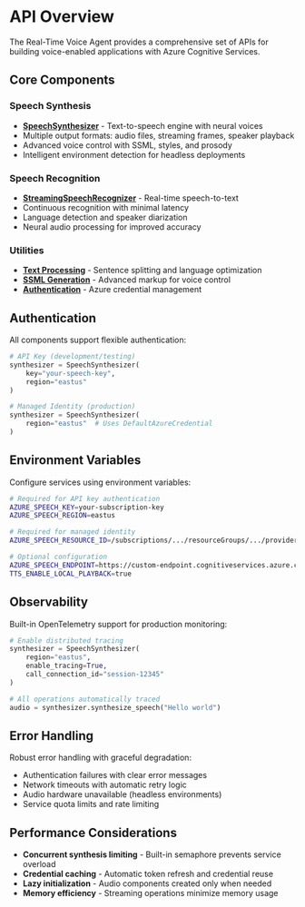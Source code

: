 # API Overview

The Real-Time Voice Agent provides a comprehensive set of APIs for building voice-enabled applications with Azure Cognitive Services.

## Core Components

### Speech Synthesis
- **[SpeechSynthesizer](speech-synthesis.md)** - Text-to-speech engine with neural voices
- Multiple output formats: audio files, streaming frames, speaker playback
- Advanced voice control with SSML, styles, and prosody
- Intelligent environment detection for headless deployments

### Speech Recognition  
- **[StreamingSpeechRecognizer](speech-recognition.md)** - Real-time speech-to-text
- Continuous recognition with minimal latency
- Language detection and speaker diarization
- Neural audio processing for improved accuracy

### Utilities
- **[Text Processing](utilities.md)** - Sentence splitting and language optimization
- **[SSML Generation](utilities.md)** - Advanced markup for voice control
- **[Authentication](utilities.md)** - Azure credential management

## Authentication

All components support flexible authentication:

```python
# API Key (development/testing)
synthesizer = SpeechSynthesizer(
    key="your-speech-key",
    region="eastus"
)

# Managed Identity (production)
synthesizer = SpeechSynthesizer(
    region="eastus"  # Uses DefaultAzureCredential
)
```

## Environment Variables

Configure services using environment variables:

```bash
# Required for API key authentication
AZURE_SPEECH_KEY=your-subscription-key
AZURE_SPEECH_REGION=eastus

# Required for managed identity
AZURE_SPEECH_RESOURCE_ID=/subscriptions/.../resourceGroups/.../providers/Microsoft.CognitiveServices/accounts/...

# Optional configuration
AZURE_SPEECH_ENDPOINT=https://custom-endpoint.cognitiveservices.azure.com
TTS_ENABLE_LOCAL_PLAYBACK=true
```

## Observability

Built-in OpenTelemetry support for production monitoring:

```python
# Enable distributed tracing
synthesizer = SpeechSynthesizer(
    region="eastus",
    enable_tracing=True,
    call_connection_id="session-12345"
)

# All operations automatically traced
audio = synthesizer.synthesize_speech("Hello world")
```

## Error Handling

Robust error handling with graceful degradation:

- Authentication failures with clear error messages
- Network timeouts with automatic retry logic
- Audio hardware unavailable (headless environments)
- Service quota limits and rate limiting

## Performance Considerations

- **Concurrent synthesis limiting** - Built-in semaphore prevents service overload
- **Credential caching** - Automatic token refresh and credential reuse  
- **Lazy initialization** - Audio components created only when needed
- **Memory efficiency** - Streaming operations minimize memory usage
